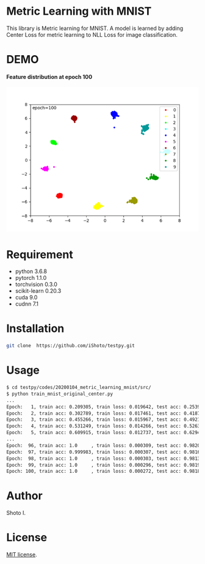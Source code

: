 # Metric Learning with MNIST
This library is Metric learning for MNIST.
A model is learned by adding Center Loss for metric learning to NLL Loss for image classification.


# DEMO
#### Feature distribution at epoch 100  
![pic](./docs/epoch_100.png)
 
 
# Requirement
- python 3.6.8
- pytorch 1.1.0
- torchvision 0.3.0
- scikit-learn 0.20.3
- cuda 9.0
- cudnn 7.1 


# Installation
 
```sh
git clone  https://github.com/iShoto/testpy.git
```


# Usage
 
```sh
$ cd testpy/codes/20200104_metric_learning_mnist/src/
$ python train_mnist_original_center.py
...
Epoch:   1, train acc: 0.209305, train loss: 0.019642, test acc: 0.253963, test loss: 0.018308
Epoch:   2, train acc: 0.302789, train loss: 0.017461, test acc: 0.418725, test loss: 0.016906
Epoch:   3, train acc: 0.455266, train loss: 0.015967, test acc: 0.492158, test loss: 0.015241
Epoch:   4, train acc: 0.531249, train loss: 0.014266, test acc: 0.526375, test loss: 0.013594
Epoch:   5, train acc: 0.609915, train loss: 0.012737, test acc: 0.629488, test loss: 0.012123
...
Epoch:  96, train acc: 1.0     , train loss: 0.000309, test acc: 0.982005, test loss: 0.003887
Epoch:  97, train acc: 0.999983, train loss: 0.000307, test acc: 0.981601, test loss: 0.003929
Epoch:  98, train acc: 1.0     , train loss: 0.000303, test acc: 0.981306, test loss: 0.003924
Epoch:  99, train acc: 1.0     , train loss: 0.000296, test acc: 0.981907, test loss: 0.003937
Epoch: 100, train acc: 1.0     , train loss: 0.000272, test acc: 0.981805, test loss: 0.003965
```


# Author
Shoto I.


# License
[MIT license](https://github.com/iShoto/testpy/blob/master/LICENSE).
